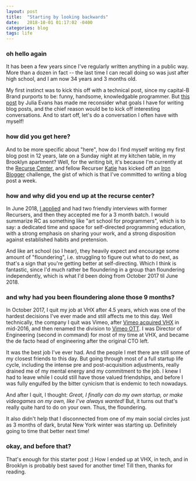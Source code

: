 ```yaml
---
layout: post
title:  "Starting by looking backwards"
date:   2018-10-01 01:17:02 -0400
categories: blog
tags: life
---
```


### oh hello again

It has been a few years since I've regularly written anything in a public way.
More than a dozen in fact -- the last time I can recall doing so was just after
high school, and I am now 34 years and 3 months old. 

My first instinct was to kick this off with a technical post, since my capital-B
Brand purports to be: funny, handsome, knowledgable programmer. But [this
post][1] by Julia Evans has made me reconsider what goals I have for writing
blog posts, and the chief reason would be to kick off interesting conversations.
And to start off, let's do a conversation I often have with myself!

<!--more-->

[1]: https://jvns.ca/blog/2018/02/20/measuring-blog-success/ 

### how did you get here? 

And to be more specific about "here", how do I find myself writing my first blog
post in 12 years, late on a Sunday night at my kitchen table, in my Brooklyn
apartment? Well, for the writing bit, it's because I'm currently at the [Recurse
Center][2], and fellow Recurser [Katie][3] has kicked off an [Iron Blogger][4]
challenge, the gist of which is that I've committed to writing a blog post a
week.

[2]: https://recurse.com
[3]: https://twitter.com/astrosilverio

### how and why did you end up at the recurse center?

In June 2018, [I applied][4] and had two friendly interviews with former Recursers,
and then they accepted me for a 3 month batch. I would summarize RC as something
like "art school for programmers", which is to say: a dedicated time and space
for self-directed programming education, with a strong emphasis on sharing your
work, and a strong disposition against established habits and pretension.

[4]: /assets/2018-06-18-recurse-application.png

And like art school (so I hear), they heavily expect and encourage some amount
of "floundering", i.e. struggling to figure out what to do next, as that's a
sign that you're getting better at self-directing. Which I think is fantastic,
since I'd much rather be floundering in a group than floundering independently,
which is what I'd been doing from October 2017 til June 2018.

### and why had you been floundering alone those 9 months?

In October 2017, I quit my job at VHX after 4.5 years, which was one of the
hardest decisions I've ever made and still affects me to this day. Well
technically, the company I quit was Vimeo, after [Vimeo acquired VHX][5] in
mid-2016, and then renamed the division to [Vimeo OTT][6]. I was Director of
Engineering (second in command) for most of my time at VHX, and became the de
facto head of engineering after the original CTO left.

[5]: https://www.theverge.com/2016/5/2/11554434/vimeo-acquires-vhx
[6]: https://ott.vimeo.com/

It was the best job I've ever had. And the people I met there are still some of
my closest friends to this day. But going through most of a full startup life
cycle, including the intense pre and post-acquisition adjustments, really
drained me of my mental energy and my commitment to the job. I knew I had to
leave while I could still have those valued friendships, and before I was fully
engulfed by the bitter cynicism that is endemic to tech nowadays.

And after I quit, I thought: *Great, I finally can do my own startup, or make
videogames on my own, like I've always wanted!* But, it turns out that's really
quite hard to do on your own. Thus, the floundering.

It also didn't help that I disconnected from one of my main social circles just
as 3 months of dark, brutal New York winter was starting up. Definitely going to
time that better next time!

### okay, and before that?

That's enough for this starter post ;) How I ended up at VHX, in tech, and in
Brooklyn is probably best saved for another time! Till then, thanks for reading.
